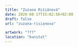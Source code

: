 ```yaml
---
title: "Zuzana Rišiánová"
date: 2020-08-17T15:02:56+02:00
draft: false
url: "zuzana-risianova"

artwork: "???"
location: "kunstat"
---
```

